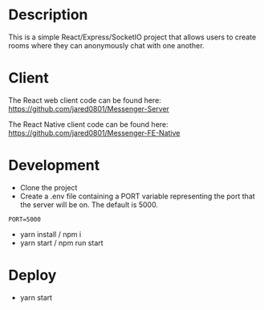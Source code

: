 # Description
This is a simple React/Express/SocketIO project that allows users to create rooms where they can anonymously chat with one another.

# Client
The React web client code can be found here: https://github.com/jared0801/Messenger-Server

The React Native client code can be found here: https://github.com/jared0801/Messenger-FE-Native

# Development
- Clone the project
- Create a .env file containing a PORT variable representing the port that the server will be on. The default is 5000.
```
PORT=5000
```

- yarn install / npm i
- yarn start / npm run start

# Deploy
- yarn start
